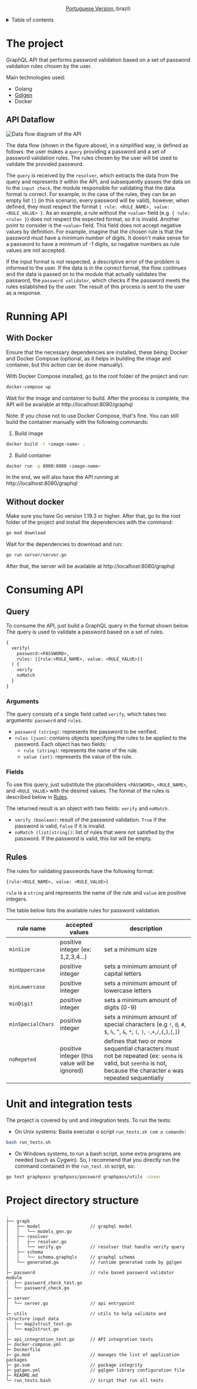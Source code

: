 <p align="center">
  <a href="./README_pt-BR.md">Portuguese Version </a>
  <span>:brazil:</span>
</p>

<details>
<summary>Table of contents</summary>

* [The project](#the-project)
    * [API Dataflow](#api-dataflow)
* [Running API](#running-api) 
    * [With Docker](#with-docker)
    * [Without Docker](#without-docker)
* [Consuming API](#consuming-api)
    * [Query](#query)
    * [Arguments](#arguments)
* [Unit and integration tests](#unit-and-integration-tests)
* [Project directory structure](#project-directory-structure)
</details>

# The project
GraphQL API that performs password validation based on a set of password validation rules chosen by the user.

Main technologies used:
* Golang
* [Gqlgen](https://gqlgen.com/)
* Docker

## API Dataflow
![Data flow diagram of the API](./assets/api-flow-diagram.png)

The data flow (shown in the figure above), in a simplified way, is defined as follows: the user makes a `query` providing a password and a set of password validation rules. The rules chosen by the user will be used to validate the provided password.

The `query` is received by the `resolver`, which extracts the data from the query and represents it within the API, and subsequently passes the data on to the `input check`, the module responsible for validating that the data format is correct. For example, in the case of the rules, they can be an empty list `[]` (in this scenario, every password will be valid), however, when defined, they must respect the format `{ rule: <RULE_NAME>, value: <RULE_VALUE> }`. As an example, a rule without the `<value>` field (e.g. `{ rule: <rule> }`) does not respect the expected format, so it is invalid. Another point to consider is the `<value>` field. This field does not accept negative values by definition. For example, imagine that the chosen rule is that the password must have a minimum number of digits. It doesn't make sense for a password to have a minimum of -1 digits, so negative numbers as rule values are not accepted.

If the input format is not respected, a descriptive error of the problem is informed to the user. If the data is in the correct format, the flow continues and the data is passed on to the module that actually validates the password, the `password validator`, which checks if the password meets the rules established by the user. The result of this process is sent to the user as a response.

# Running API
## With Docker
Ensure that the necessary dependencies are installed, these being: Docker and Docker Compose (optional, as it helps in building the image and container, but this action can be done manually).

With Docker Compose installed, go to the root folder of the project and run:
```bash
docker-compose up
```

Wait for the image and container to build. After the process is complete, the API will be available at http://localhost:8080/graphql

Note: If you chose not to use Docker Compose, that's fine. You can still build the container manually with the following commands:
1. Build image
```bash
docker build -t <image-name> .
```

2. Build container
```bash
docker run -p 8080:8080 <image-name>
```
In the end, we will also have the API running at http://localhost:8080/graphql

## Without docker
Make sure you have Go version 1.19.3 or higher. After that, go to the root folder of the project and install the dependencies with the command:
```bash
go mod download
```

Wait for the dependencies to download and run:
```bash
go run server/server.go
```

After that, the server will be available at http://localhost:8080/graphql

# Consuming API
## Query
To consume the API, just build a GraphQL query in the format shown below. The query is used to validate a password based on a set of rules.

```graphql
{
  verify(
    password:<PASSWORD>,
    rules: [{rule:<RULE_NAME>, value: <RULE_VALUE>}]
  ) {
    verify
    noMatch
  }
}
```
### Arguments
The query consists of a single field called `verify`, which takes two arguments: `password` and `rules`.

* `password (string)`: represents the password to be verified.
* `rules (json)`: contains objects specifying the rules to be applied to the password. Each object has two fields:
    * `rule (string)`: represents the name of the rule.
    * `value (int)`: represents the value of the rule.

### Fields
To use this query, just substitute the placeholders `<PASSWORD>`, `<RULE_NAME>`, and `<RULE_VALUE>` with the desired values. The format of the rules is described below in [Rules](#rules).

The returned result is an object with two fields: `verify` and `noMatch`.

* `verify (boolean)`: result of the password validation. `True` if the password is valid, `False` if it is invalid.
* `noMatch (list[string])`: list of rules that were not satisfied by the password. If the password is valid, this list will be empty.

## Rules
The rules for validating passwords have the following format:

`{rule:<RULE_NAME>, value: <RULE_VALUE>}`

`rule` is a `string` and represents the name of the rule and `value` are positive integers.

The table below lists the available rules for password validation.

| rule name          | accepted values                        | description |
| ------------- | ---------------------------- | ---------------------------- |
`minSize`         | positive integer (ex: 1,2,3,4...) | set a minimum size
`minUppercase`    | positive integer | sets a minimum amount of capital letters
`minLowercase`    | positive integer | sets a minimum amount of lowercase letters
`minDigit`        | positive integer | sets a minimum amount of digits (0-9)
`minSpecialChars` | positive integer | sets a minimum amount of special characters (e.g `!`, `@`, `#`, `$`, `%`, `^`, `&`, `*`, `(`, `)`, `-`,`+`,`/`,`{`,`}`,`[`,`]`)
`noRepeted`       | positive integer (this value will be ignored) | defines that two or more sequential characters must not be repeated (ex: `senha` is valid, but `seenha` is not, because the character `e` was repeated sequentially

# Unit and integration tests
The project is covered by unit and integration tests. To run the tests:

* On Unix systems:
Basta executar o script `run_tests.sh com o comando:` 
```bash
bash run_tests.sh
```


* On Windows systems, to run a bash script, some extra programs are needed (such as Cygwin). So, I recommend that you directly run the command contained in the `run_test.sh` script, so:
```bash
go test graphpass graphpass/password graphpass/utils -cover
```


# Project directory structure
```
.
├── graph
│   ├── model                   // graphql model
│   │   └── models_gen.go
│   ├── resolver                
│   │   ├── resolver.go
|   |   └── verify.go           // resolver that handle verify query
│   ├── schema
│   |   └── schema.graphqls     // graphql schema
│   └── generated.go            // runtime generated code by gqlgen
│
├─ password                     // rule based password validator module
│  ├── password_check_test.go
|  └── password_check.go
│
├─ server
│  └── server.go                // api entrypoint
│
├─ utils                        // utils to help validate and structure input data
│  ├── map2struct_test.go       
│  └── map2struct.go            
│
├─ api_integration_test.go      // API integration tests
├─ docker-compose.yml
├─ Dockerfile
├─ go.mod                       // manages the list of application packages
├─ go.sum                       // package integrity
├─ gqlgen.yml                   // gqlgen library configuration file
├─ README.md
└─ run_tests.bash               // script that run all tests
```